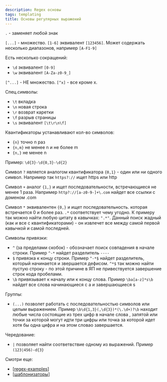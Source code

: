```yaml
---
description: Regex основы
tags: templating
title: Основы регулярных выражений
---
```


`.` - заменяет любой знак

`[...]` - множество. `[1-6]` эквивалент `[123456]`. Может содержать несколько диапазонов, например `[A-F1-9]`

Есть несколько сокращений:

- `\d` эквивалент `[0-9]`
- `\w` эквивалент `[A-Za-z0-9_]`

`[^...]` - НЕ множество. `[^x]` - все кроме x.

Спец.символы:

- `\t` вкладка
- `\n` новая строка
- `\r` возврат каретки
- `\f` разрыв страницы
- `\s` эквивалент `[\t\r\n\f]`

Квантификаторы устанавливают кол-во символов:

- `{n}` точно n раз
- `{n,m}` не менее n и не более m
- `{n,}` не менее n

Пример: `\d{3}-\d{0,3}-\d{2}`

Символ `?` является аналогом квантификатора `{0,1}` - один или ни одного символ. Например так `https?://` ищет https или http

Символ `+` аналог `{1,}` и ищет последовательности, встречающиеся не менее 1 раза. Например `http?://[a-z0-9-]+\.com` найдет все ссылки с доменом .com

Символ `*` эквивалентен `{0,}` и ищет последовательность. которая встречается 0 и более раз. `.*` соответствует чему угодно. К примеру так можно найти любую цитату в кавычках: `".*"`. Данный поиск жадный (как и все с квантификаторами) - он извлечет все между самой первой кавычкой и самой последней.

Символы привязки:

- `^` (за пределами скобок) - обозначает поиск совпадения в начале строки. Пример `^-*` найдет разделитель `----`
- `$` привязка к концу строки. Пример `^-*$` найдет разделитель, который начинается и звершается дефисом. `^*$` так можно найти пустую строку - по этой причине в ЯП не привествуется завершение строк кода пробелами.
- `\b` привязывает к началу или к концу слова. Пример `\ba[a-z]*s\b `найдет все слова начинающиеся с a и завершающиеся s

Группы:

- `(...)` позволет работать с последовательностью символов или целым выражением. Пример `\b\d{1,3}(,\d{3})*(\.\d+)?\b` находит любые числа состоящие из трех цифр в начале слова , запятой или точки за которой могут идти три цифры или точка за которой идет хотя бы одна цифра и на этом словао завершается.

Чередование:

- `|` позволяет найти соответвствие одному из выражений. Пример `(123|456)-d{3}`

Смотри еще:

- [[regex-examples]]
- [[шаблонизаторы]]

[//begin]: # "Autogenerated link references for markdown compatibility"
[regex-examples]: regex-examples "Примеры использования модуля re в python"
[шаблонизаторы]: ..%2Flists%2F%D1%88%D0%B0%D0%B1%D0%BB%D0%BE%D0%BD%D0%B8%D0%B7%D0%B0%D1%82%D0%BE%D1%80%D1%8B "Шаблонизаторы"
[//end]: # "Autogenerated link references"
